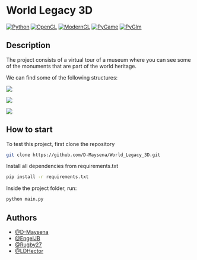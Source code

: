 # World Legacy 3D

[![Python](https://img.shields.io/badge/Python-3.10-green.svg?style=flat-square-logo=python)](https://docs.python.org/3/)
[![OpenGL](https://img.shields.io/badge/OpenGl-3.10-green.svg?style=flat-square-logo=opengl-)](https://docs.gl/)
[![ModernGL](https://img.shields.io/badge/ModernGL-5.6.4-green.svg?style=flat-square)](https://moderngl.readthedocs.io/en/5.8.2/)
[![PyGame](https://img.shields.io/badge/PyGame-2.0.1-green.svg?style=flat-square)](https://www.pygame.org/docs/)
[![PyGlm](https://img.shields.io/badge/PyGlm-1.2.5,-green.svg?style=flat-square)](https://github.com/Zuzu-Typ/PyGLM/wiki)

## Description
The project consists of a virtual tour of a museum where you can see some of the monuments that are part of the world heritage.

We can find some of the following structures:

![](https://media.sketchfab.com/models/d4b8a2555d964f749307892973d83ffe/thumbnails/f19dfe4c59764a6b948301678fe4fef6/1fceea781ab34c0a8629a5c0f8001b56.jpeg)

![](https://dl.myminifactory.com/object-assets/579f9df8f4193/images/720X720-7a449c1ae87d98e64b243374362c2c8b9dfde693.jpg)

![](https://fbi.cults3d.com/uploaders/14783729/illustration-file/6e2c3722-cf93-4f20-84b4-9787f4f145e6/720X720-towerofpisa.jpg)



## How to start

To test this project, first clone the repository

```bash
git clone https://github.com/D-Maysena/World_Legacy_3D.git
```

Install all dependencies from requirements.txt
```bash
pip install -r requirements.txt
```

Inside the project folder, run:
```bash
python main.py
```

## Authors

- [@D-Maysena](https://github.com/D-Maysena)
- [@EngelJB](https://github.com/EngelJB)
- [@Rugby27](https://github.com/Rugby27)
- [@LDHector](https://github.com/LDHector)
